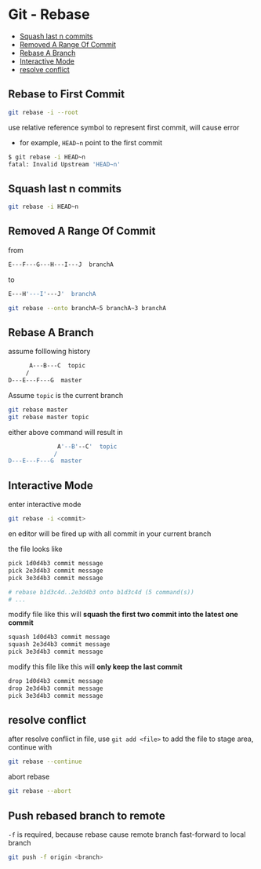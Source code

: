# Git - Rebase

* [Squash last n commits](#squash-last-n-commits)
* [Removed A Range Of Commit](#removed-a-range-of-commit)
* [Rebase A Branch](#rebase-a-branch)
* [Interactive Mode](#interactive-mode)
* [resolve conflict](#resolve-conflict)

## Rebase to First Commit

```sh
git rebase -i --root
```

use relative reference symbol to represent first commit, will cause error

- for example, `HEAD~n` point to the first commit

```sh
$ git rebase -i HEAD~n
fatal: Invalid Upstream 'HEAD~n'
```

## Squash last n commits

```sh
git rebase -i HEAD~n
```

## Removed A Range Of Commit

from

```sh
E---F---G---H---I---J  branchA
```

to

```sh
E---H'---I'---J'  branchA
```

```sh
git rebase --onto branchA~5 branchA~3 branchA
```

## Rebase A Branch

assume folllowing history

```sh
      A---B---C  topic
     /
D---E---F---G  master
```

Assume `topic` is the current branch

```sh
git rebase master
git rebase master topic
```

either above command will result in

```sh
              A'--B'--C'  topic
             /
D---E---F---G  master
```

## Interactive Mode

enter interactive mode

```sh
git rebase -i <commit>
```

en editor will be fired up with all commit in your current branch

the file looks like

```sh
pick 1d0d4b3 commit message
pick 2e3d4b3 commit message
pick 3e3d4b3 commit message

# rebase b1d3c4d..2e3d4b3 onto b1d3c4d (5 command(s))
# ...
```

modify file like this will **squash the first two commit into the latest one commit**

```sh
squash 1d0d4b3 commit message
squash 2e3d4b3 commit message
pick 3e3d4b3 commit message
```

modify this file like this will **only keep the last commit**

```sh
drop 1d0d4b3 commit message
drop 2e3d4b3 commit message
pick 3e3d4b3 commit message
```

## resolve conflict

after resolve conflict in file, use `git add <file>` to add the file to stage area, continue with

```sh
git rebase --continue
```

abort rebase

```sh
git rebase --abort
```

## Push rebased branch to remote

`-f` is required, because rebase cause remote branch fast-forward to local branch

```sh
git push -f origin <branch>
```
